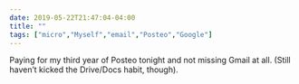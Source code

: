 ```yaml
---
date: 2019-05-22T21:47:04-04:00
title: ""
tags: ["micro","Myself","email","Posteo","Google"]
---
```

Paying for my third year of Posteo tonight and not missing Gmail at all. (Still haven’t kicked the Drive/Docs habit, though).
